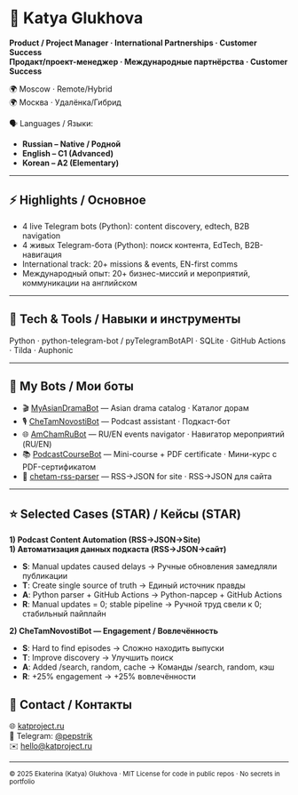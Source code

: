 # 👋 Katya Glukhova

**Product / Project Manager · International Partnerships · Customer Success**  
**Продакт/проект-менеджер · Международные партнёрства · Customer Success**  

🌍 Moscow · Remote/Hybrid  
🌍 Москва · Удалёнка/Гибрид 

🗣️ Languages / Языки:  
- **Russian – Native / Родной**  
- **English – C1 (Advanced)**  
- **Korean – A2 (Elementary)**  

---

## ⚡ Highlights / Основное
- 4 live Telegram bots (Python): content discovery, edtech, B2B navigation  
- 4 живых Telegram-бота (Python): поиск контента, EdTech, B2B-навигация  
- International track: 20+ missions & events, EN-first comms  
- Международный опыт: 20+ бизнес-миссий и мероприятий, коммуникации на английском

---

## 🔧 Tech & Tools / Навыки и инструменты
Python · python-telegram-bot / pyTelegramBotAPI · SQLite · GitHub Actions · Tilda · Auphonic  

---

## 🤖 My Bots / Мои боты
- 🎬 [MyAsianDramaBot](https://github.com/pepstrik/MyAsianDramaBot) — Asian drama catalog · Каталог дорам  
- 🎙️ [CheTamNovostiBot](https://github.com/pepstrik/CheTamNovostiBot) — Podcast assistant · Подкаст-бот  
- 🌐 [AmChamRuBot](https://github.com/pepstrik/AmChamRuBot) — RU/EN events navigator · Навигатор мероприятий (RU/EN)  
- 📚 [PodcastCourseBot](https://github.com/pepstrik/PodcastCourseBot) — Mini-course + PDF certificate · Мини-курс с PDF-сертификатом  
- 🔄 [chetam-rss-parser](https://github.com/pepstrik/chetam-rss-parser) — RSS→JSON for site · RSS→JSON для сайта

---

## ⭐ Selected Cases (STAR) / Кейсы (STAR)

**1) Podcast Content Automation (RSS→JSON→Site)**  
**1) Автоматизация данных подкаста (RSS→JSON→сайт)**  
- **S**: Manual updates caused delays → Ручные обновления замедляли публикации  
- **T**: Create single source of truth → Единый источник правды  
- **A**: Python parser + GitHub Actions → Python-парсер + GitHub Actions  
- **R**: Manual updates = 0; stable pipeline → Ручной труд свели к 0; стабильный пайплайн  

**2) CheTamNovostiBot — Engagement / Вовлечённость**  
- **S**: Hard to find episodes → Сложно находить выпуски  
- **T**: Improve discovery → Улучшить поиск  
- **A**: Added /search, random, cache → Команды /search, random, кэш  
- **R**: +25% engagement → +25% вовлечённости  

## 🤝 Contact / Контакты
🌐 [katproject.ru](https://katproject.ru)  
💬 Telegram: [@pepstrik](https://t.me/pepstrik)  
✉️ hello@katproject.ru  

---

<sub>© 2025 Ekaterina (Katya) Glukhova · MIT License for code in public repos · No secrets in portfolio</sub>
